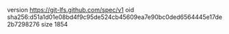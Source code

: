 version https://git-lfs.github.com/spec/v1
oid sha256:d51a1d01e08bd4f9c95de524cb45609ea7e90bc0ded6564445e17de2b7298276
size 1854
